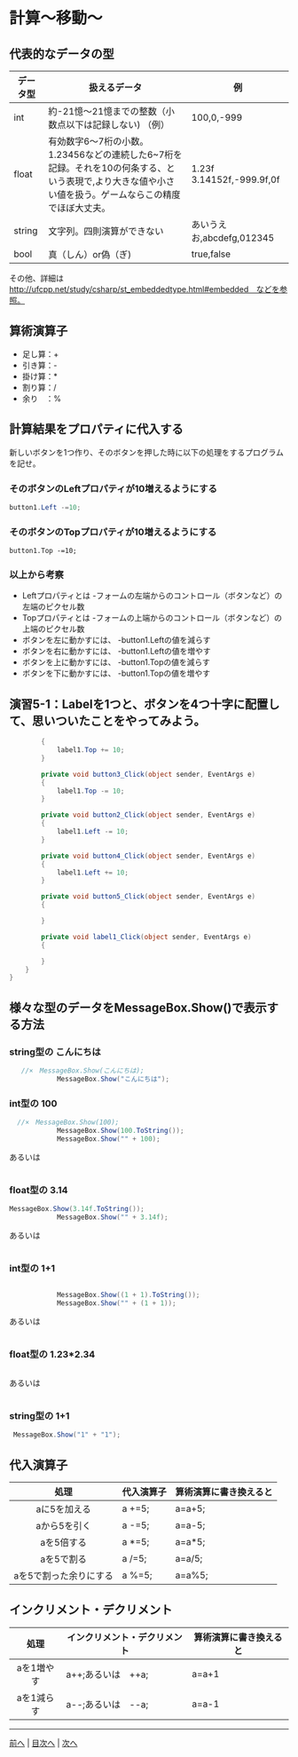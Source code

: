 # 計算～移動～

## 代表的なデータの型
|データ型|扱えるデータ|例|
|-------|-----------|--|
|int    | 約-21憶～21憶までの整数（小数点以下は記録しない) （例）|100,0,-999|
|float  | 有効数字6～7桁の小数。1.23456などの連続した6~7桁を記録。それを10の何条する、という表現で,より大きな値や小さい値を扱う。ゲームならこの精度でほぼ大丈夫。 |1.23f 3.14152f,-999.9f,0f  |
|string | 文字列。四則演算ができない  |あいうえお,abcdefg,012345  |
|bool   | 真（しん）or偽（ぎ)  |true,false  |

その他、詳細は http://ufcpp.net/study/csharp/st_embeddedtype.html#embedded　などを参照。

## 算術演算子
- 足し算：+
- 引き算：-
- 掛け算：*
- 割り算：/
- 余り　：%

## 計算結果をプロパティに代入する
新しいボタンを1つ作り、そのボタンを押した時に以下の処理をするプログラムを記せ。

### そのボタンのLeftプロパティが10増えるようにする
```cs
button1.Left -=10;
```

### そのボタンのTopプロパティが10増えるようにする
```
button1.Top -=10;
```

### 以上から考察
- Leftプロパティとは
  -フォームの左端からのコントロール（ボタンなど）の左端のピクセル数
- Topプロパティとは
  -フォームの上端からのコントロール（ボタンなど）の上端のピクセル数
- ボタンを左に動かすには、
  -button1.Leftの値を減らす
- ボタンを右に動かすには、
  -button1.Leftの値を増やす
- ボタンを上に動かすには、
  -button1.Topの値を減らす
- ボタンを下に動かすには、
  -button1.Topの値を増やす

## 演習5-1：Labelを1つと、ボタンを4つ十字に配置して、思いついたことをやってみよう。

```cs   private void button1_Click(object sender, EventArgs e)
        {
            label1.Top += 10;
        }

        private void button3_Click(object sender, EventArgs e)
        {
            label1.Top -= 10;
        }

        private void button2_Click(object sender, EventArgs e)
        {
            label1.Left -= 10;
        }

        private void button4_Click(object sender, EventArgs e)
        {
            label1.Left += 10;
        }

        private void button5_Click(object sender, EventArgs e)
        {

        }

        private void label1_Click(object sender, EventArgs e)
        {

        }
    }
}


```

## 様々な型のデータをMessageBox.Show()で表示する方法
### string型の こんにちは
```cs
   //×　MessageBox.Show(こんにちは);
            MessageBox.Show("こんにちは");

```

### int型の 100
```cs
  //×　MessageBox.Show(100);
            MessageBox.Show(100.ToString());
            MessageBox.Show("" + 100);
```

あるいは

```cs

```

### float型の 3.14
```cs
MessageBox.Show(3.14f.ToString());
            MessageBox.Show("" + 3.14f);
```

あるいは

```cs

```

### int型の 1+1
```cs

            MessageBox.Show((1 + 1).ToString());
            MessageBox.Show("" + (1 + 1));
```

あるいは

```cs

```

### float型の 1.23*2.34
```cs

```

あるいは

```cs

```

### string型の 1+1
```cs
 MessageBox.Show("1" + "1");
```

## 代入演算子
|処理                   |代入演算子|算術演算に書き換えると|
|:---------------------:|---------|-------------------|
|aに5を加える            | a +=5;        | a=a+5;                  |
|aから5を引く           |  a -=5;        | a=a-5;                  |
|aを5倍する             |   a *=5;       | a=a*5;                  |
|aを5で割る             |  a /=5;        | a=a/5;                  |
|aを5で割った余りにする   |  a %=5;        | a=a%5;                  |

## インクリメント・デクリメント
|処理      |インクリメント・デクリメント|算術演算に書き換えると|
|:-------:|--------------------------|----------------------|
|aを1増やす| a++;あるいは　++a;                         | a=a+1                  |		
|aを1減らす|	a--;あるいは　--a;                     | a=a-1                  |

---

[前へ](04.md) | [目次へ](README.md#%E7%9B%AE%E6%AC%A1) | [次へ](06.md)
